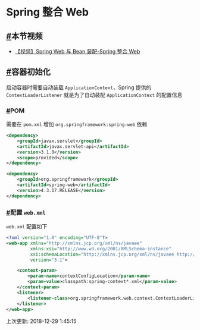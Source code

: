 #  Spring 整合 Web

## [#](https://funtl.com/zh/spring-web/#本节视频)本节视频

- [【视频】Spring Web 与 Bean 装配-Spring 整合 Web](https://www.bilibili.com/video/av24698265/)

## [#](https://funtl.com/zh/spring-web/#容器初始化)容器初始化

启动容器时需要自动装载 `ApplicationContext`，Spring 提供的 `ContextLoaderListener` 就是为了自动装配 `ApplicationContext` 的配置信息

### [#](https://funtl.com/zh/spring-web/#pom)POM

需要在 `pom.xml` 增加 `org.springframework:spring-web` 依赖

```xml
<dependency>
    <groupId>javax.servlet</groupId>
    <artifactId>javax.servlet-api</artifactId>
    <version>3.1.0</version>
    <scope>provided</scope>
</dependency>

<dependency>
    <groupId>org.springframework</groupId>
    <artifactId>spring-web</artifactId>
    <version>4.3.17.RELEASE</version>
</dependency>
```

### [#](https://funtl.com/zh/spring-web/#配置-web-xml)配置 `web.xml`

`web.xml` 配置如下

```xml
<?xml version="1.0" encoding="UTF-8"?>
<web-app xmlns="http://xmlns.jcp.org/xml/ns/javaee"
         xmlns:xsi="http://www.w3.org/2001/XMLSchema-instance"
         xsi:schemaLocation="http://xmlns.jcp.org/xml/ns/javaee http://xmlns.jcp.org/xml/ns/javaee/web-app_3_1.xsd"
         version="3.1">

    <context-param>
        <param-name>contextConfigLocation</param-name>
        <param-value>classpath:spring-context*.xml</param-value>
    </context-param>
    <listener>
        <listener-class>org.springframework.web.context.ContextLoaderListener</listener-class>
    </listener>
</web-app>
```

上次更新: 2018-12-29 1:45:15